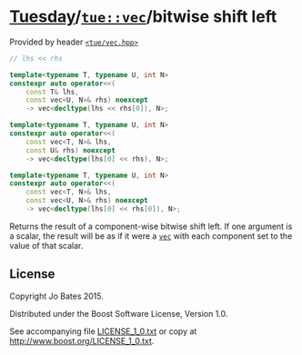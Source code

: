 [Tuesday](../../../README.md)/[`tue::vec`](../../headers/vec.md)/bitwise shift left
===================================================================================
Provided by header [`<tue/vec.hpp>`](../../headers/vec.md)

```c++
// lhs << rhs

template<typename T, typename U, int N>
constexpr auto operator<<(
    const T& lhs,
    const vec<U, N>& rhs) noexcept
    -> vec<decltype(lhs << rhs[0]), N>;

template<typename T, typename U, int N>
constexpr auto operator<<(
    const vec<T, N>& lhs,
    const U& rhs) noexcept
    -> vec<decltype(lhs[0] << rhs), N>;

template<typename T, typename U, int N>
constexpr auto operator<<(
    const vec<T, N>& lhs,
    const vec<U, N>& rhs) noexcept
    -> vec<decltype(lhs[0] << rhs[0]), N>;
```

Returns the result of a component-wise bitwise shift left. If one argument is a
scalar, the result will be as if it were a [`vec`](../../headers/vec.md) with
each component set to the value of that scalar.

License
-------
Copyright Jo Bates 2015.

Distributed under the Boost Software License, Version 1.0.

See accompanying file [LICENSE_1_0.txt](../../../LICENSE_1_0.txt) or copy at
http://www.boost.org/LICENSE_1_0.txt.
